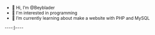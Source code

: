 - 👋 Hi, I’m @Beyblader
- 👀 I'm interested in programming
- 🌱 I’m currently learning about make a website with PHP and MySQL

----:)----
